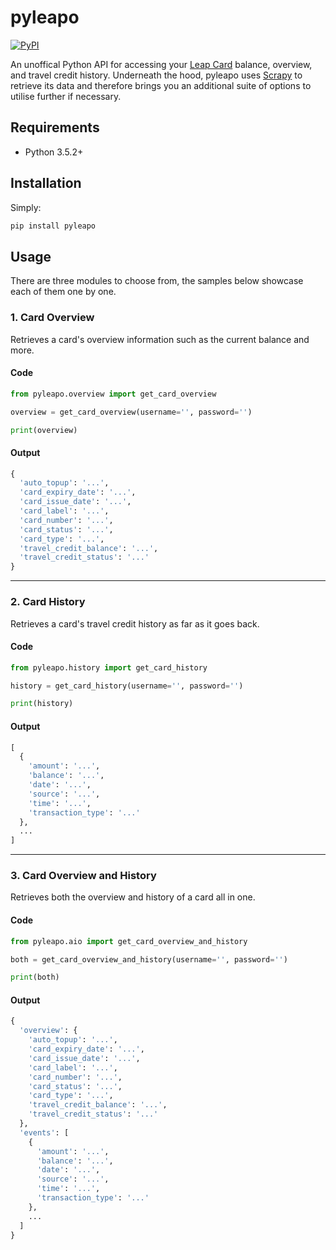 # pyleapo

[![PyPI](https://img.shields.io/pypi/v/pyleapo?color=green)](https://pypi.org/project/pyleapo/)

An unoffical Python API for accessing your [Leap Card](https://www.leapcard.ie) balance, overview, and travel credit history. Underneath the hood, pyleapo uses [Scrapy](https://scrapy.org) to retrieve its data and therefore brings you an additional suite of options to utilise further if necessary.

## Requirements

- Python 3.5.2+

## Installation

Simply:

```python
pip install pyleapo
```

## Usage

There are three modules to choose from, the samples below showcase each of them one by one.

### 1. Card Overview

Retrieves a card's overview information such as the current balance and more.

#### Code

```python
from pyleapo.overview import get_card_overview

overview = get_card_overview(username='', password='')

print(overview)
```

#### Output

```python
{
  'auto_topup': '...',
  'card_expiry_date': '...',
  'card_issue_date': '...',
  'card_label': '...',
  'card_number': '...',
  'card_status': '...',
  'card_type': '...',
  'travel_credit_balance': '...',
  'travel_credit_status': '...'
}
```

---

### 2. Card History

Retrieves a card's travel credit history as far as it goes back.

#### Code

```python
from pyleapo.history import get_card_history

history = get_card_history(username='', password='')

print(history)
```

#### Output

```python
[
  {
    'amount': '...',
    'balance': '...',
    'date': '...',
    'source': '...',
    'time': '...',
    'transaction_type': '...'
  },
  ...
]
```

---

### 3. Card Overview and History

Retrieves both the overview and history of a card all in one.

#### Code

```python
from pyleapo.aio import get_card_overview_and_history

both = get_card_overview_and_history(username='', password='')

print(both)
```

#### Output

```python
{
  'overview': {
    'auto_topup': '...',
    'card_expiry_date': '...',
    'card_issue_date': '...',
    'card_label': '...',
    'card_number': '...',
    'card_status': '...',
    'card_type': '...',
    'travel_credit_balance': '...',
    'travel_credit_status': '...'
  },
  'events': [
    {
      'amount': '...',
      'balance': '...',
      'date': '...',
      'source': '...',
      'time': '...',
      'transaction_type': '...'
    },
    ...
  ]
}
```
